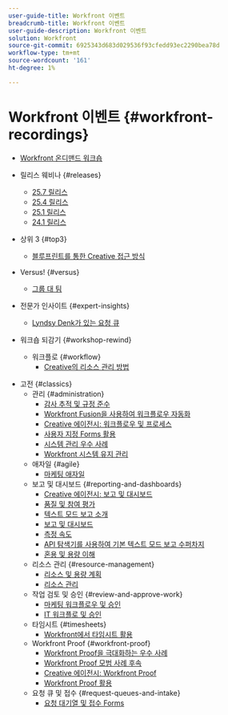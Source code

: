 ```yaml
---
user-guide-title: Workfront 이벤트
breadcrumb-title: Workfront 이벤트
user-guide-description: Workfront 이벤트
solution: Workfront
source-git-commit: 6925343d683d029536f93cfedd93ec2290bea78d
workflow-type: tm+mt
source-wordcount: '161'
ht-degree: 1%

---
```



# Workfront 이벤트 {#workfront-recordings}

+ [Workfront 온디맨드 워크숍](overview.md)

+ 릴리스 웨비나 {#releases}
   + [25.7 릴리스](releases/25-7-release-webinar.md)
   + [25.4 릴리스](releases/25-4-release-webinar.md)
   + [25.1 릴리스](releases/25-1-release-webinar.md)
   + [24.1 릴리스](releases/24-1-release-webinar.md)
+ 상위 3 {#top3}
   + [블루프린트를 통한 Creative 접근 방식](top3/blueprints.md)
+ Versus! {#versus}
   + [그룹 대 팀](versus/groups-vs-teams.md)
+ 전문가 인사이트 {#expert-insights}
   + [Lyndsy Denk가 있는 요청 큐](expert-insights/request-queues.md)
+ 워크숍 되감기 {#workshop-rewind}
   + 워크플로 {#workflow}
      + [Creative의 리소스 관리 방법](classics/creative-ways-of-managing-resources.md)

<!--  + Planning {#planning}
  + Integrations {#integrations}
-->

+ 고전 {#classics}
   + 관리 {#administration}
      + [감사 추적 및 규정 준수](user-groups/audit-trails-and-compliance.md)
      + [Workfront Fusion을 사용하여 워크플로우 자동화](user-groups/automating-workflows-with-workfront-fusion.md)
      + [Creative 에이전시: 워크플로우 및 프로세스](user-groups/creative-agencies-workflows-and-process.md)
      + [사용자 지정 Forms 활용](user-groups/leveraging-custom-forms.md)
      + [시스템 관리 우수 사례](user-groups/system-admin-best-practices.md)
      + [Workfront 시스템 유지 관리](user-groups/workfront-system-maintenance.md)
   + 애자일 {#agile}
      + [마케팅 애자일](user-groups/agile-in-marketing.md)
   + 보고 및 대시보드 {#reporting-and-dashboards}
      + [Creative 에이전시: 보고 및 대시보드](user-groups/creative-agencies-reporting-and-dashboards.md)
      + [품질 및 참여 평가](classics/gauging-quality-and-engagement.md)
      + [텍스트 모드 보고 소개](classics/introduction-to-text-mode-reporting.md)
      + [보고 및 대시보드](user-groups/reporting-and-dashboards.md)
      + [측정 속도](classics/measuring-velocity.md)
      + [API 탐색기를 사용하여 기본 텍스트 모드 보고 수퍼차지](classics/supercharge-basic-text-mode-reporting-using-the-api-explorer.md)
      + [혼용 및 용량 이해](classics/understanding-mix-and-capacity.md)
   + 리소스 관리 {#resource-management}
      + [리소스 및 용량 계획](user-groups/resource-and-capacity-planning.md)
      + [리소스 관리](user-groups/resource-management.md)
   + 작업 검토 및 승인 {#review-and-approve-work}
      + [마케팅 워크플로우 및 승인](user-groups/marketing-workflows-and-approvals.md)
      + [IT 워크플로 및 승인](user-groups/it-workflows-and-approvals.md)
   + 타임시트 {#timesheets}
      + [Workfront에서 타임시트 활용](user-groups/utilizing-timesheets-in-workfront.md)
   + Workfront Proof {#workfront-proof}
      + [Workfront Proof을 극대화하는 우수 사례](classics/best-practices-to-maximize-workfront-proof.md)
      + [Workfront Proof 모범 사례 후속](classics/follow-up-to-workfront-proof-best-practices.md)
      + [Creative 에이전시: Workfront Proof](user-groups/creative-agencies-workfront-proof.md)
      + [Workfront Proof 활용](user-groups/leveraging-workfront-proof.md)
   + 요청 큐 및 접수 {#request-queues-and-intake}
      + [요청 대기열 및 접수 Forms](user-groups/request-queues-and-intake-forms.md)




